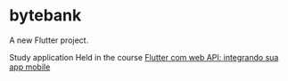 # bytebank

A new Flutter project.

Study application
Held in the course [Flutter com web API: integrando sua app mobile](https://cursos.alura.com.br/course/flutter-web-api)
